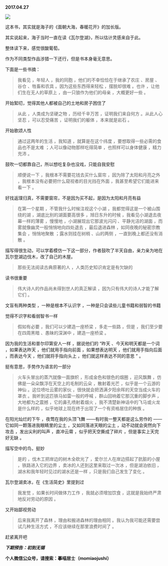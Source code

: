 
          
**2017.04.27**

![](//upload-images.jianshu.io/upload_images/51001-aef3091b4a1e0436.jpg)


这本书，其实就是海子的《面朝大海，春暖花开》的加长版。

其实说起来，海子当时一直在读《瓦尔登湖》，所以估计灵感来自于此。

整体读下来，感觉很酸葡萄。

作为不同类型作品涉猎一下还行，但是书本身毫无意思。

下面是一些书摘：
>我看见 ，年轻人 ，我的同胞 ，他们的不幸恰恰在于继承了农庄 、房屋 、谷仓 、牲畜和农具 。因为这些东西得来轻松 ，摆脱却很难 。也许 ，让他们生在无人的草原上 ，由一只狼作为他们的母亲 ，大概更好一些 。


开始絮叨，觉得其他人都被自己的土地和房子困住了
>从此 ，人类成为坚硬之物 ，历经千辛万苦 ，证明我们来自何方 。从此人心坚忍 ，可以忍受痛苦 ，证明我们的躯体 ，本来就是岩石 。


开始歌颂人性
>通过这两年的生活 ，我知道 ，就算是在这个纬度 ，要想取得一些必需的食品也不是太难 ；人可以像动物那样吃得简单 ，也照样可以身体健康 ，精力充沛 。


鼓吹一切都靠自己，所以想吃复杂也没戏，只能自我安慰
>顺便说一下 ，我根本不需要花钱去买什么窗帘 ，因为除了太阳和月亮之外 ，我根本没有必要把什么窥视者的目光挡在外面 ，我甚至希望它们能进来看一下 。


好找返璞归真，不需要窗帘，不是因为买不起，是因为太阳和月亮有益
>在第一个星期 ，不管我什么时候注视这个小湖 ，我都觉得这是一个被山围绕的湖 ，湖底比别的湖面要高很多 ，旭日东升的时候 ，我看见小湖退去夜幕一样的薄雾 ，慢慢地 ，小湖展现出它那波光闪闪 、平静光洁的湖面 ，而雾就像幽灵一般悄悄地向四处退去 ，最后退进森林 ，如同夜晚的秘密宗教集会 ，悄悄地聚散 ；露水则挂在树梢 、山的两侧 ，一直到晚上都还没有消散 。


描写得很生动，可以学着模仿一下这一部分，作者鼓吹了半天自由，亲力亲为地在瓦尔登湖边伐木，改了自己的木屋。
>那些无法阅读古典原著的人 ，人类历史知识肯定是有欠缺的


读书很重要
>伟大诗人的作品尚未得到世人的真正解读 ，因为只有伟大的诗人才能了解它们 。

文盲有两种类型 ，一种是根本不认识字 ，一种是只会读些儿童书籍和弱智的书籍



觉得不识字和看弱智书一样
>假如有必要 ，我们可以少建造一座桥梁 ，多走一些路 ，但是 ，我们至少要在四周黑暗 、愚昧的深渊中 ，建造一座桥梁 。

因为我的生活和普尔印第安人一样 ，据说他们的 “昨天 、今天和明天都是一个词 ，如果表达昨天 ，他们就用手指向前面 ，如果想表达明天 ，他们就用手指向后面 ，而表达今天 ，他们就将手指向头上 ，他们就这样表达不同的意思 ” 。



挺有意思，手势作为语言的一部分
>火车头冒出的蒸汽就像一面旗帜 ，形成金色和银色的烟圈 ，迎风飘舞 ，仿佛是一朵朵飘浮在天空上的毛制的云朵 ，散射着光芒 ，似乎是一个云游的神仙 。这位喷吐云雾的家伙 ，很快就会把洒满夕阳余晖的天空当成火车的罩衣 。我听到这匹铁马如雷一般的呼喊 ，群山回响着它那沉重的脚步声 ，大地都为之震撼 ，它的鼻孔喷射着烟火 ，我不清楚新神话中的飞马或火龙是什么样的 ，似乎地球上现在终于出现了一个有资格居住的种族 。

在阳光灿烂的下午 ，夜莺在我的头顶飞舞 ——有时我一整天都是这么劳作的 ——它如同一颗落进我眼睛里的尘土 ，又如同落进天眼的尘土 ，动不动就会突然向下攻击 ，发出尖利的叫声 ，直冲云霄 ，似乎把天空撕成了碎片 ，但是事实上天完好无缺 。



描写空中的鸟，挺妙
>是的 ，伐木工把岸边的树木全砍光了 ，爱尔兰人在岸边搭起了肮脏的小屋 ，铁路进入它的边界 ，卖冰的人还到这里来取过一次冰 ，但是湖泊依旧 ，湖水和我年轻时见过的湖水还是一样 ，只是我们自己发生了变化 。


瓦尔登湖卖冰，在《生活简史》里提到过
>我发觉 ，如果长时间做体力工作 ，我就必须增加饮食 ，这就是我始终严肃地反对劳动的原因 。


又开始鄙视劳动
>后来我离开了森林 ，理由和搬进森林的理由相同 。我认为我可能还需要尝试几种生活方式 ，不应该继续在那里浪费时间了 。


赶紧离开吧


***下期预告：初到无锡***


**个人微信公众号，请搜索：摹喵居士（momiaojushi）**

        